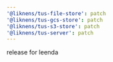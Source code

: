 ```yaml
---
'@liknens/tus-file-store': patch
'@liknens/tus-gcs-store': patch
'@liknens/tus-s3-store': patch
'@liknens/tus-server': patch
---
```


release for leenda

